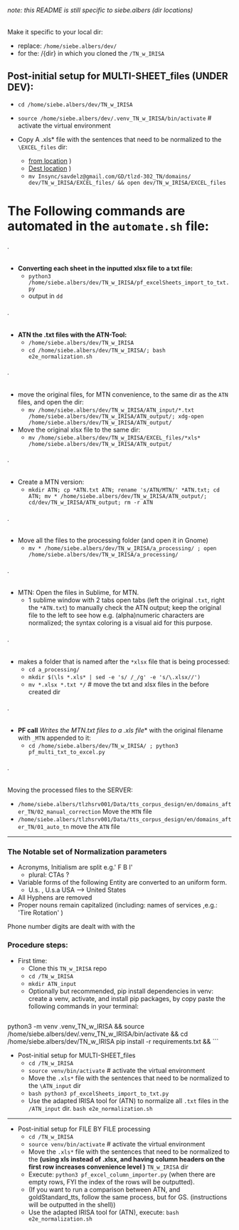 ###### note: this README is still specific to siebe.albers (dir locations)

Make it specific to your local dir:
- replace: `/home/siebe.albers/dev/`
- for the: /{dir} in which you cloned the `/TN_w_IRISA`

## Post-initial setup for MULTI-SHEET_files (UNDER DEV):
  - `cd /home/siebe.albers/dev/TN_w_IRISA`
  - `source /home/siebe.albers/dev/.venv_TN_w_IRISA/bin/activate` # activate the virtual environment


  - Copy A .xls* file with the sentences that need to be normalized to the `\EXCEL_files` dir:
      - [from location](file:///home/siebe.albers/Insync/savdelz@gmail.com/GD/tlzd-302_TN/domains)
)
      - [Dest location](file:///home/siebe.albers/dev/TN_w_IRISA/EXCEl_files)
)
    - `mv Insync/savdelz@gmail.com/GD/tlzd-302_TN/domains/ dev/TN_w_IRISA/EXCEL_files/ && open dev/TN_w_IRISA/EXCEL_files`


# The Following commands are automated in the `automate.sh` file:

###### .  
- **Converting each sheet in the inputted xlsx file to a txt file:**
  - `python3 /home/siebe.albers/dev/TN_w_IRISA/pf_excelSheets_import_to_txt.py`
  - output in `dd`

###### .
  - **ATN the .txt files with the ATN-Tool:**
    - `/home/siebe.albers/dev/TN_w_IRISA`  
    - `cd /home/siebe.albers/dev/TN_w_IRISA/; bash e2e_normalization.sh`
###### .
  - move the original files, for MTN convenience, to the same dir as the `ATN` files, and open the dir:
    - `mv /home/siebe.albers/dev/TN_w_IRISA/ATN_input/*.txt /home/siebe.albers/dev/TN_w_IRISA/ATN_output/; xdg-open /home/siebe.albers/dev/TN_w_IRISA/ATN_output/`
  - Move the original xlsx file to the same dir:
    - `mv /home/siebe.albers/dev/TN_w_IRISA/EXCEL_files/*xls* /home/siebe.albers/dev/TN_w_IRISA/ATN_output/`

###### .
  - Create a MTN version:
    - `mkdir ATN; cp *ATN.txt ATN; rename 's/ATN/MTN/' *ATN.txt; cd ATN; mv * /home/siebe.albers/dev/TN_w_IRISA/ATN_output/; cd/dev/TN_w_IRISA/ATN_output; rm -r ATN`
###### .
  - Move all the files to the processing folder (and open it in Gnome)
    - `mv * /home/siebe.albers/dev/TN_w_IRISA/a_processing/ ; open /home/siebe.albers/dev/TN_w_IRISA/a_processing/`
###### .
  - MTN: Open the files in Sublime, for MTN.
    - 1 sublime window with 2 tabs open tabs (left the original `.txt`, right the `*ATN.txt`) to manually check the ATN output; keep the original file to the left to see how e.g. (alpha)numeric characters are normalized; the syntax coloring is a visual aid for this purpose.
###### .
  - makes a folder that is named after the `*xlsx` file that is being processed:
    - `cd a_processing/`
    - `mkdir $(\ls *.xls* | sed -e 's/ /_/g' -e 's/\.xlsx//')`
    - `mv *.xlsx *.txt */` # move the txt and xlsx files in the before created dir
###### .
  - **PF call** **Writes the MTN.txt files to a .xls* file** with the original filename with `_MTN` appended to it:
    - `cd /home/siebe.albers/dev/TN_w_IRISA/ ; python3 pf_multi_txt_to_excel.py`

###### .

Moving the processed files to the SERVER:
  - `/home/siebe.albers/tlzhsrv001/Data/tts_corpus_design/en/domains_after_TN/02_manual_correction` Move the `MTN` file
  - `/home/siebe.albers/tlzhsrv001/Data/tts_corpus_design/en/domains_after_TN/01_auto_tn` move the `ATN` file

___
### The Notable set of Normalization parameters
- Acronyms, Initialism are split e.g.' F B I'
  - plural: CTAs ?
- Variable forms of the following Entity are converted to an uniform form.
  - U.s. , U.s.a USA --> United States
- All Hyphens are removed
- Proper nouns remain capitalized (including: names of services ,e.g.: 'Tire Rotation' )

Phone number digits are dealt with with the



### Procedure steps:
- First time:
  - Clone this `TN_w_IRISA` repo
  - `cd /TN_w_IRISA`
  - `mkdir ATN_input`
  - Optionally but recommended, pip install dependencies in venv: create a venv, activate, and install pip packages, by copy paste the following commands in your terminal:
      ```
python3 -m venv .venv_TN_w_IRISA &&
source /home/siebe.albers/dev/.venv_TN_w_IRISA/bin/activate &&
cd /home/siebe.albers/dev/TN_w_IRISA
pip install -r requirements.txt &&
      ```

- Post-initial setup for MULTI-SHEET_files
  - `cd /TN_w_IRISA`
  - `source venv/bin/activate` # activate the virtual environment
  - Move the `.xls*` file with the sentences that need to be normalized to the `\ATN_input` dir
  - `bash python3 pf_excelSheets_import_to_txt.py`
  - Use the adapted IRISA tool for (ATN) to normalize all `.txt` files in the `/ATN_input` dir.
  `bash e2e_normalization.sh`

___________________

- Post-initial setup for FILE BY FILE processing
  - `cd /TN_w_IRISA`
  - `source venv/bin/activate` # activate the virtual environment
  - Move the `.xls*` file with the sentences that need to be normalized to the **(using xls instead of .xlsx, and having column headers on the first row increases convenience level )** `TN_w_IRISA` dir
  - Execute:
  `python3 pf_excel_column_importer.py` (when there are empty rows, FYI the index of the rows will be outputted).
    <!-- (text preprocessing takes places here) -->
   <!-- e.g. stripping line breaks -->
    - (If you want to run a comparison between ATN, and goldStandard_tts, follow the same process, but for GS. (instructions will be outputted in the shell))
  - Use the adapted IRISA tool for (ATN), execute:
  `bash e2e_normalization.sh`
  <!-- TODO echo in the /e2e* that this might take a while, and the error messgaes that can be observed -->
    <!-- - The normalized sentences are in `output.5tts.txt` # outputted in shell -->
